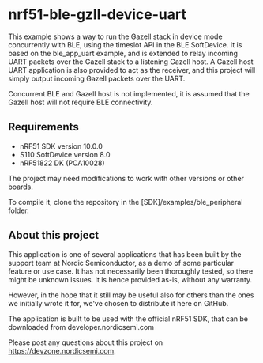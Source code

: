 nrf51-ble-gzll-device-uart
==========================
This example shows a way to run the Gazell stack in device mode concurrently with BLE, using the timeslot API in the BLE SoftDevice. 
It is based on the ble_app_uart example, and is extended to relay incoming UART packets over the Gazell stack to a listening Gazell host. 
A Gazell host UART application is also provided to act as the receiver, and this project will simply output incoming Gazell packets over the UART. 

Concurrent BLE and Gazell host is not implemented, it is assumed that the Gazell host will not require BLE connectivity. 

Requirements
------------
- nRF51 SDK version 10.0.0
- S110 SoftDevice version 8.0
- nRF51822 DK (PCA10028)

The project may need modifications to work with other versions or other boards. 

To compile it, clone the repository in the [SDK]/examples/ble_peripheral folder.

About this project
------------------
This application is one of several applications that has been built by the support team at Nordic Semiconductor, as a demo of some particular feature or use case. It has not necessarily been thoroughly tested, so there might be unknown issues. It is hence provided as-is, without any warranty. 

However, in the hope that it still may be useful also for others than the ones we initially wrote it for, we've chosen to distribute it here on GitHub. 

The application is built to be used with the official nRF51 SDK, that can be downloaded from developer.nordicsemi.com

Please post any questions about this project on https://devzone.nordicsemi.com.
